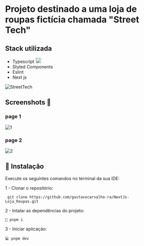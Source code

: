 # Projeto destinado a uma loja de roupas fictícia chamada "Street Tech"

## Stack utilizada 
- Typescript <img src="https://cdn3.emoji.gg/emojis/8584-typescript.png" width="18px" height="18px" alt="TypeScript">
- Styled Components
- Eslint
- Next js

![StreetTech](https://github.com/gustavocarvalho-ra/NextJs-Loja_Roupas/assets/137126878/1aa35bf3-c393-4d23-966e-ce9933464dea)


## Screenshots 📸

### page 1
![1](https://github.com/gustavocarvalho-ra/NextJs-Loja_Roupas/assets/137126878/bbda8f97-d3a9-4c2b-8b38-8a1ed6349670)


### page 2
![2](https://github.com/gustavocarvalho-ra/NextJs-Loja_Roupas/assets/137126878/7f14decd-b7bb-47b8-8d92-c1d086aad67f)




## 🔧 Instalação
Execute os seguintes comandos no terminal da sua IDE:

1 - Clonar o repositório:
```
 git clone https://github.com/gustavocarvalho-ra/NextJs-Loja_Roupas.git
```
2 - Intalar as dependências do projeto:
```
🧰 pnpm i
```
3 - Iniciar aplicação:
```
💻 pnpm dev 
```
